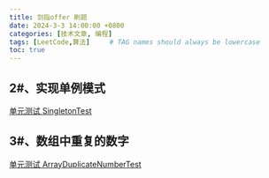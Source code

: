 ```yaml
---
title: 剑指offer 刷题
date: 2024-3-3 14:00:00 +0800
categories: [技术文章, 编程]
tags: [LeetCode,算法]     # TAG names should always be lowercase
toc: true
---
```


## 2#、实现单例模式

[单元测试 SingletonTest](https://github.com/PengLuo22/spring-boot-integration-lab/blob/main/spring-boot-integration-parent/basic-ability/design-pattern/src/test/java/com/locke/designpattern/singleton/SingletonTest.java)

## 3#、数组中重复的数字

[单元测试 ArrayDuplicateNumberTest](https://github.com/PengLuo22/spring-boot-integration-lab/blob/main/spring-boot-integration-parent/basic-ability/algorithm/src/test/java/com/locke/algorithm/ArrayDuplicateNumberTest.java)
